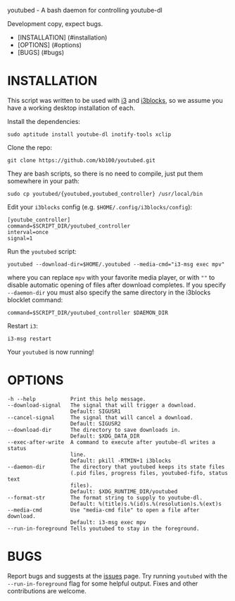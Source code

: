 youtubed - A bash daemon for controlling youtube-dl



Development copy, expect bugs.

- [INSTALLATION] (#installation)
- [OPTIONS] (#options)
- [BUGS] (#bugs)

# INSTALLATION

This script was written to be used with [i3](http://www.i3wm.org) and [i3blocks](https://github.com/vivien/i3blocks), so we assume you have a working desktop installation of each.

Install the dependencies:

    sudo aptitude install youtube-dl inotify-tools xclip

Clone the repo:

    git clone https://github.com/kb100/youtubed.git

They are bash scripts, so there is no need to compile, just put them somewhere in your path:

    sudo cp youtubed/{youtubed,youtubed_controller} /usr/local/bin

Edit your `i3blocks` config (e.g. `$HOME/.config/i3blocks/config`):

    [youtube_controller]
    command=$SCRIPT_DIR/youtubed_controller
    interval=once
    signal=1

Run the `youtubed` script:

    youtubed --download-dir=$HOME/.youtubed --media-cmd="i3-msg exec mpv"

where you can replace `mpv` with your favorite media player, or with `""` to disable automatic opening of files after download completes. 
If you specify `--daemon-dir` you must also specify the same directory in the i3blocks blocklet command:

    command=$SCRIPT_DIR/youtubed_controller $DAEMON_DIR

Restart `i3`:

    i3-msg restart

Your `youtubed` is now running!

# OPTIONS

    -h --help           Print this help message.
    --download-signal   The signal that will trigger a download.
                        Default: SIGUSR1
    --cancel-signal     The signal that will cancel a download.
                        Default: SIGUSR2
    --download-dir      The directory to save downloads in.
                        Default: $XDG_DATA_DIR
    --exec-after-write  A command to execute after youtube-dl writes a status
                        line. 
                        Default: pkill -RTMIN+1 i3blocks
    --daemon-dir        The directory that youtubed keeps its state files 
                        (.pid files, progress files, youtubed-fifo, status text
                        files). 
                        Default: $XDG_RUNTIME_DIR/youtubed
    --format-str        The format string to supply to youtube-dl. 
                        Default: %(title)s.%(id)s.%(resolution)s.%(ext)s
    --media-cmd         Use "media-cmd file" to open a file after download.
                        Default: i3-msg exec mpv
    --run-in-foreground Tells youtubed to stay in the foreground.

# BUGS

Report bugs and suggests at the [issues](https://github.com/kb100/youtubed/issues) page.
Try running `youtubed` with the `--run-in-foreground` flag for some helpful output.
Fixes and other contributions are welcome.
